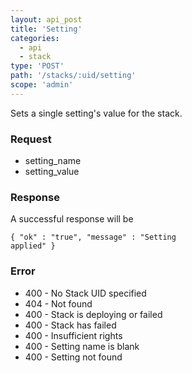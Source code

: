 ```yaml
---
layout: api_post
title: 'Setting'
categories:
  - api
  - stack
type: 'POST'
path: '/stacks/:uid/setting'
scope: 'admin'
---
```


Sets a single setting's value for the stack.

### Request

* setting_name
* setting_value

### Response

A successful response will be

<code class="inline-code">{
	"ok" : "true",
	"message" : "Setting applied"
}</code>

### Error

* 400 - No Stack UID specified
* 404 - Not found
* 400 - Stack is deploying or failed
* 400 - Stack has failed
* 400 - Insufficient rights
* 400 - Setting name is blank
* 400 - Setting not found